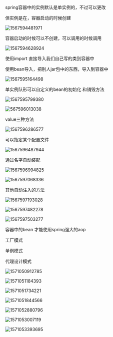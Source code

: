 spring容器中的实例默认是单实例的，不过可以更改

 但实例是在，容器启动的时候创建

![1567594481971](assets/1567594481971.png)



容器启动的时候可以不创建，可以调用的时候调用

![1567594628924](assets/1567594628924.png)



使用import 直接导入我们自己写的类到容器中

使用bean导入，把别人jar包中的东西，导入到容器中

![1567595164498](assets/1567595164498.png)



单实例队形可以自定义的bean的初始化 和销毁方法

![1567595799380](assets/1567595799380.png)

![567596013038](assets/1567596013038.png)



value三种方法

![1567596286577](assets/1567596286577.png)



可以指定某个配置文件

![1567596487944](assets/1567596487944.png)

通过名字自动装配

![1567596994825](assets/1567596994825.png)

![1567597068336](assets/1567597068336.png)



其他自动注入的方法

![1567597193028](assets/1567597193028.png)



![1567597482278](assets/1567597482278.png)



![1567597503277](assets/1567597503277.png)

容器中的bean 才能使用spring强大的aop





工厂模式

单例模式



代理设计模式

![1571050912785](assets/1571050912785.png)



![1571051184393](assets/1571051184393.png)

![1571051734221](assets/1571051734221.png)



![1571051844566](assets/1571051844566.png)



![1571052880796](assets/1571052880796.png)

![1571053007119](assets/1571053007119.png)

![1571053393695](assets/1571053393695.png)